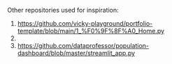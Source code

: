 Other repositories used for inspiration:
1) https://github.com/vicky-playground/portfolio-template/blob/main/1_%F0%9F%8F%A0_Home.py
2) 
3) https://github.com/dataprofessor/population-dashboard/blob/master/streamlit_app.py
